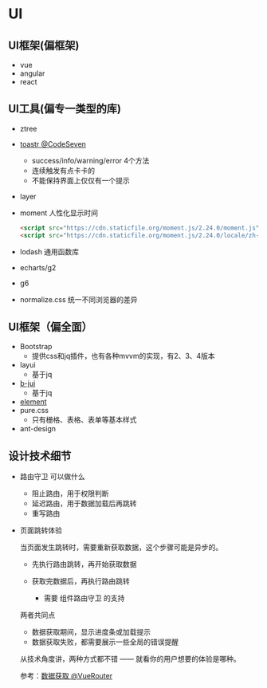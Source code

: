 # UI

## UI框架(偏框架)

* vue
* angular
* react

## UI工具(偏专一类型的库)

* ztree
* [toastr @CodeSeven](https://github.com/CodeSeven/toastr)
  * success/info/warning/error 4个方法
  * 连续触发有点卡卡的
  * 不能保持界面上仅仅有一个提示
* layer
* moment 人性化显示时间

  ```html
  <script src="https://cdn.staticfile.org/moment.js/2.24.0/moment.js"></script>
  <script src="https://cdn.staticfile.org/moment.js/2.24.0/locale/zh-cn.js"></script>
  ```

* lodash 通用函数库
* echarts/g2
* g6
* normalize.css 统一不同浏览器的差异

## UI框架（偏全面）

* Bootstrap
  * 提供css和jq插件，也有各种mvvm的实现，有2、3、4版本
* layui
  * 基于jq
* [b-jui](http://www.b-jui.com/)
  * 基于jq
* [element](https://element.eleme.cn/)
* pure.css
  * 只有栅格、表格、表单等基本样式
* ant-design

## 设计技术细节

* 路由守卫 可以做什么
  * 阻止路由，用于权限判断
  * 延迟路由，用于数据加载后再跳转
  * 重写路由

* 页面跳转体验
  
  当页面发生跳转时，需要重新获取数据，这个步骤可能是异步的。
  
  * 先执行路由跳转，再开始获取数据

  * 获取完数据后，再执行路由跳转
    * 需要 组件路由守卫 的支持

  两者共同点
  
  * 数据获取期间，显示进度条或加载提示
  * 数据获取失败，都需要展示一些全局的错误提醒

  从技术角度讲，两种方式都不错 —— 就看你的用户想要的体验是哪种。

  参考：[数据获取 @VueRouter](https://router.vuejs.org/zh/guide/advanced/data-fetching.html)
